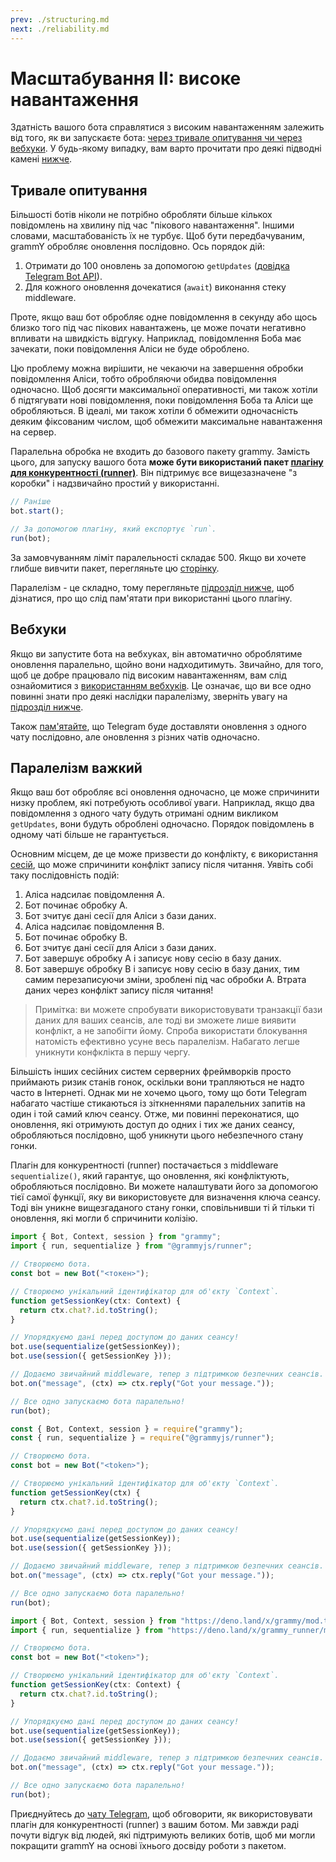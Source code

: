 ```yaml
---
prev: ./structuring.md
next: ./reliability.md
---
```


# Масштабування II: високе навантаження

Здатність вашого бота справлятися з високим навантаженням залежить від того, як ви запускаєте бота: [через тривале опитування чи через вебхуки](../guide/deployment-types.md).
У будь-якому випадку, вам варто прочитати про деякі підводні камені [нижче](#%D0%BF%D0%B0%D1%80%D0%B0%D0%BB%D0%B5%D0%BB%D1%96%D0%B7%D0%BC-%D0%B2%D0%B0%D0%B6%D0%BA%D0%B8%D0%B8).

## Тривале опитування

Більшості ботів ніколи не потрібно обробляти більше кількох повідомлень на хвилину під час "пікового навантаження".
Іншими словами, масштабованість їх не турбує.
Щоб бути передбачуваним, grammY обробляє оновлення послідовно.
Ось порядок дій:

1. Отримати до 100 оновлень за допомогою `getUpdates` ([довідка Telegram Bot API](https://core.telegram.org/bots/api#getupdates)).
2. Для кожного оновлення дочекатися (`await`) виконання стеку middleware.

Проте, якщо ваш бот обробляє одне повідомлення в секунду або щось близко того під час пікових навантажень, це може почати негативно впливати на швидкість відгуку.
Наприклад, повідомлення Боба має зачекати, поки повідомлення Аліси не буде оброблено.

Цю проблему можна вирішити, не чекаючи на завершення обробки повідомлення Аліси, тобто обробляючи обидва повідомлення одночасно.
Щоб досягти максимальної оперативності, ми також хотіли б підтягувати нові повідомлення, поки повідомлення Боба та Аліси ще обробляються.
В ідеалі, ми також хотіли б обмежити одночасність деяким фіксованим числом, щоб обмежити максимальне навантаження на сервер.

Паралельна обробка не входить до базового пакету grammy.
Замість цього, для запуску вашого бота **може бути використаний пакет [плагіну для конкурентності (runner)](../plugins/runner.md)**.
Він підтримує все вищезазначене "з коробки" і надзвичайно простий у використанні.

```ts
// Раніше
bot.start();

// За допомогою плагіну, який експортує `run`.
run(bot);
```

За замовчуванням ліміт паралельності складає 500.
Якщо ви хочете глибше вивчити пакет, перегляньте цю [сторінку](../plugins/runner.md).

Паралелізм - це складно, тому перегляньте [підрозділ нижче](#%D0%BF%D0%B0%D1%80%D0%B0%D0%BB%D0%B5%D0%BB%D1%96%D0%B7%D0%BC-%D0%B2%D0%B0%D0%B6%D0%BA%D0%B8%D0%B8), щоб дізнатися, про що слід пам'ятати при використанні цього плагіну.

## Вебхуки

Якщо ви запустите бота на вебхуках, він автоматично оброблятиме оновлення паралельно, щойно вони надходитимуть.
Звичайно, для того, щоб це добре працювало під високим навантаженням, вам слід ознайомитися з [використанням вебхуків](../guide/deployment-types.md#як-використовувати-вебхуки).
Це означає, що ви все одно повинні знати про деякі наслідки паралелізму, зверніть увагу на [підрозділ нижче](#%D0%BF%D0%B0%D1%80%D0%B0%D0%BB%D0%B5%D0%BB%D1%96%D0%B7%D0%BC-%D0%B2%D0%B0%D0%B6%D0%BA%D0%B8%D0%B8).

Також [пам'ятайте](../guide/deployment-types.md#своєчасне-завершення-запитів-вебхуків), що Telegram буде доставляти оновлення з одного чату послідовно, але оновлення з різних чатів одночасно.

## Паралелізм важкий

Якщо ваш бот обробляє всі оновлення одночасно, це може спричинити низку проблем, які потребують особливої уваги.
Наприклад, якщо два повідомлення з одного чату будуть отримані одним викликом `getUpdates`, вони будуть оброблені одночасно.
Порядок повідомлень в одному чаті більше не гарантується.

Основним місцем, де це може призвести до конфлікту, є використання [сесій](../plugins/session.md), що може спричинити конфлікт запису після читання.
Уявіть собі таку послідовність подій:

1. Аліса надсилає повідомлення A.
2. Бот починає обробку A.
3. Бот зчитує дані сесії для Аліси з бази даних.
4. Аліса надсилає повідомлення B.
5. Бот починає обробку B.
6. Бот зчитує дані сесії для Аліси з бази даних.
7. Бот завершує обробку A і записує нову сесію в базу даних.
8. Бот завершує обробку B і записує нову сесію в базу даних, тим самим перезаписуючи зміни, зроблені під час обробки A.
   Втрата даних через конфлікт запису після читання!

> Примітка: ви можете спробувати використовувати транзакції бази даних для ваших сеансів, але тоді ви зможете лише виявити конфлікт, а не запобігти йому.
> Спроба використати блокування натомість ефективно усуне весь паралелізм.
> Набагато легше уникнути конфклікта в першу чергу.

Більшість інших сесійних систем серверних фреймворків просто приймають ризик станів гонок, оскільки вони трапляються не надто часто в Інтернеті.
Однак ми не хочемо цього, тому що боти Telegram набагато частіше стикаються із зіткненнями паралельних запитів на один і той самий ключ сеансу.
Отже, ми повинні переконатися, що оновлення, які отримують доступ до одних і тих же даних сеансу, обробляються послідовно, щоб уникнути цього небезпечного стану гонки.

Плагін для конкурентності (runner) постачається з middleware `sequentialize()`, який гарантує, що оновлення, які конфліктують, обробляються послідовно.
Ви можете налаштувати його за допомогою тієї самої функції, яку ви використовуєте для визначення ключа сеансу.
Тоді він уникне вищезгаданого стану гонки, сповільнивши ті й тільки ті оновлення, які могли б спричинити колізію.

<CodeGroup>
  <CodeGroupItem title="TypeScript" active>

```ts
import { Bot, Context, session } from "grammy";
import { run, sequentialize } from "@grammyjs/runner";

// Створюємо бота.
const bot = new Bot("<токен>");

// Створюємо унікальний ідентифікатор для об'єкту `Context`.
function getSessionKey(ctx: Context) {
  return ctx.chat?.id.toString();
}

// Упорядкуємо дані перед доступом до даних сеансу!
bot.use(sequentialize(getSessionKey));
bot.use(session({ getSessionKey }));

// Додаємо звичайний middleware, тепер з підтримкою безпечних сеансів.
bot.on("message", (ctx) => ctx.reply("Got your message."));

// Все одно запускаємо бота паралельно!
run(bot);
```

</CodeGroupItem>

<CodeGroupItem title="JavaScript">

```ts
const { Bot, Context, session } = require("grammy");
const { run, sequentialize } = require("@grammyjs/runner");

// Створюємо бота.
const bot = new Bot("<token>");

// Створюємо унікальний ідентифікатор для об'єкту `Context`.
function getSessionKey(ctx) {
  return ctx.chat?.id.toString();
}

// Упорядкуємо дані перед доступом до даних сеансу!
bot.use(sequentialize(getSessionKey));
bot.use(session({ getSessionKey }));

// Додаємо звичайний middleware, тепер з підтримкою безпечних сеансів.
bot.on("message", (ctx) => ctx.reply("Got your message."));

// Все одно запускаємо бота паралельно!
run(bot);
```

</CodeGroupItem>
 <CodeGroupItem title="Deno">

```ts
import { Bot, Context, session } from "https://deno.land/x/grammy/mod.ts";
import { run, sequentialize } from "https://deno.land/x/grammy_runner/mod.ts";

// Створюємо бота.
const bot = new Bot("<token>");

// Створюємо унікальний ідентифікатор для об'єкту `Context`.
function getSessionKey(ctx: Context) {
  return ctx.chat?.id.toString();
}

// Упорядкуємо дані перед доступом до даних сеансу!
bot.use(sequentialize(getSessionKey));
bot.use(session({ getSessionKey }));

// Додаємо звичайний middleware, тепер з підтримкою безпечних сеансів.
bot.on("message", (ctx) => ctx.reply("Got your message."));

// Все одно запускаємо бота паралельно!
run(bot);
```

</CodeGroupItem>
</CodeGroup>

Приєднуйтесь до [чату Telegram](https://t.me/grammyjs), щоб обговорити, як використовувати плагін для конкурентності (runner) з вашим ботом.
Ми завжди раді почути відгук від людей, які підтримують великих ботів, щоб ми могли покращити grammY на основі їхнього досвіду роботи з пакетом.
